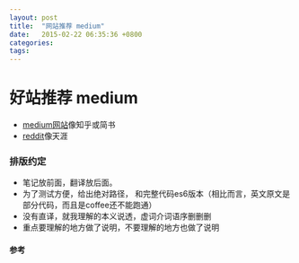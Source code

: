 ```yaml
---
layout: post
title:  "网站推荐 medium"
date:   2015-02-22 06:35:36 +0800
categories:  
tags: 
---
```


# 好站推荐 medium #

* [medium网站](https://medium.com/)像知乎或简书
* [reddit](https://www.reddit.com/)像天涯

### 排版约定 ###  

* 笔记放前面，翻译放后面。
* 为了测试方便，给出绝对路径， 和完整代码es6版本（相比而言，英文原文是部分代码，而且是coffee还不能跑通）   
* 没有直译，就我理解的本义说透，虚词介词语序删删删
* 重点要理解的地方做了说明，不要理解的地方也做了说明


#### 参考 ####

